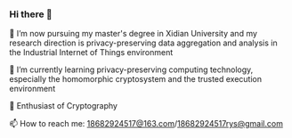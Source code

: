 ### Hi there 👋

<!--
**blank-vax/blank-vax** is a ✨ _special_ ✨ repository because its `README.md` (this file) appears on your GitHub profile.

Here are some ideas to get you started:

- 🔭 I’m currently working on privacy-preserving data aggregation and data analysis in the industrial
- 🌱 I’m currently learning ...
- 👯 I’m looking to collaborate on ...
- 🤔 I’m looking for help with ...
- 💬 Ask me about ...
- 📫 How to reach me: Here
- 😄 Pronouns: ...
- ⚡ Fun fact: ...
-->

🌱 I’m now pursuing my master's degree in Xidian University and my research direction is privacy-preserving data aggregation and analysis in the Industrial Internet of Things environment

🔭 I’m currently learning privacy-preserving computing technology, especially the homomorphic cryptosystem and the trusted execution environment

🤔 Enthusiast of Cryptography

📫 How to reach me: 18682924517@163.com/18682924517rys@gmail.com
